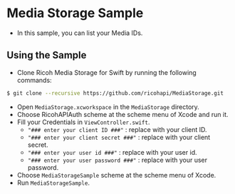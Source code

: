 # Media Storage Sample
* In this sample, you can list your Media IDs.

## Using the Sample
* Clone Ricoh Media Storage for Swift by running the following commands:
```sh
$ git clone --recursive https://github.com/ricohapi/MediaStorage.git
```
* Open `MediaStorage.xcworkspace` in the `MediaStorage` directory.
* Choose RicohAPIAuth scheme at the scheme menu of Xcode and run it.
* Fill your Credentials in `ViewController.swift`.
    * `"### enter your client ID ###"` : replace with your client ID.
    * `"### enter your client secret ###"` : replace with your client secret.
    * `"### enter your user id ###"` : replace with your user id.
    * `"### enter your user password ###"` : replace with your user password.
* Choose `MediaStorageSample` scheme at the scheme menu of Xcode.
* Run `MediaStorageSample`.
